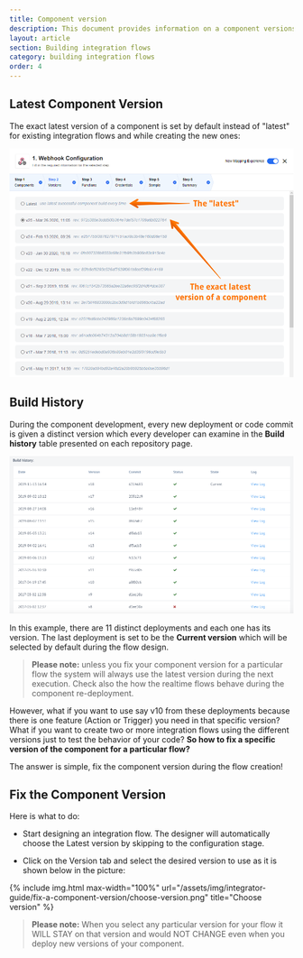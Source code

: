 ```yaml
---
title: Component version
description: This document provides information on a component versions, build history and how to fix a component version for a particular flow.
layout: article
section: Building integration flows
category: building integration flows
order: 4
---
```


## Latest Component Version

 The exact latest version of a component is set by default instead of "latest" for existing integration flows and while creating the new ones:

 ![Lates component version](/assets/img/integrator-guide/fix-a-component-version/latest.png)

## Build History

During the component development, every new deployment or code commit is given a distinct version which every developer can examine in the **Build history** table presented on each repository page.

![Build history](/assets/img/integrator-guide/fix-a-component-version/build-history.png)

In this example, there are 11 distinct deployments and each one has its version. The last deployment is set to be the **Current version** which will be selected by default during the flow design.

> **Please note:** unless you fix your component version for a particular flow the system will always use the latest version during the next execution. Check also the how the realtime flows behave during the component re-deployment.

However, what if you want to use say v10 from these deployments because there is one feature (Action or Trigger) you need in that specific version? What if you want to create two or more integration flows using the different versions just to test the behavior of your code? **So how to fix a specific version of the component for a particular flow?**

The answer is simple, fix the component version during the flow creation!

## Fix the Component Version

Here is what to do:

  * Start designing an integration flow. The designer will automatically choose the Latest version by skipping to the configuration stage.

  * Click on the Version tab and select the desired version to use as it is shown below in the picture:

{% include img.html max-width="100%" url="/assets/img/integrator-guide/fix-a-component-version/choose-version.png" title="Choose version" %}

> **Please note:** When you select any particular version for your flow it WILL STAY on that version and would NOT CHANGE even when you deploy new versions of your component.
